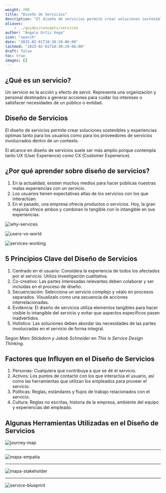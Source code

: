 ```yaml
---
weight: 700
title: "Diseño de Servicios"
description: "El diseño de servicios permite crear soluciones sostenibles y experiencias óptimas tanto para los usuarios como para los proveedores de servicios involucrados dentro de un contexto."
aliases:
    - ../guides/concepts/services
author: "Angelo Ortiz Vega"
icon: "search"
date: "2025-02-01T18:38:29-06:00"
lastmod: "2025-02-01T18:38:29-06:00"
draft: false
toc: true
images: []
---
```


## ¿Qué es un servicio?

Un servicio es la acción y efecto de servir. Representa una organización y personal destinados a generar acciones para cuidar los intereses o satisfacer necesidades de un público o entidad.

## Diseño de Servicios

El diseño de servicios permite crear soluciones sostenibles y experiencias óptimas tanto para los usuarios como para los proveedores de servicios involucrados dentro de un contexto.

El alcance en diseño de servicios suele ser más amplio porque contempla tanto UX (User Experience) como CX (Customer Experience).

## ¿Por qué aprender sobre diseño de servicios?

1. En la actualidad, existen muchos medios para hacer públicas nuestras malas experiencias con un servicio.
2. Los usuarios tienen expectativas altas de los servicios con los que interactúan.
3. En el pasado, una empresa ofrecía productos o servicios. Hoy, la gran mayoría ofrece ambos y combinan lo tangible con lo intangible en sus experiencias.

![why-services](https://res.cloudinary.com/dek4evg4t/image/upload/v1738686711/ux-arc/why-services.png)

![users-vs-world](https://res.cloudinary.com/dek4evg4t/image/upload/v1738686710/ux-arc/users-vs-world.png)

![services-working](https://res.cloudinary.com/dek4evg4t/image/upload/v1738686709/ux-arc/services-working.png)

## 5 Principios Clave del Diseño de Servicios

1. Centrado en el usuario: Considera la experiencia de todos los afectados por el servicio. Utiliza investigación cualitativa.
2. Co-creativo: Las partes interesadas relevantes deben colaborar y ser incluidas en el proceso de diseño.
3. Secuenciación: Selecciona un servicio complejo y véalo en procesos separados. Visualízalo como una secuencia de acciones interrelacionadas.
4. Evidencia: El diseño de servicios utiliza elementos tangibles para hacer visible lo intangible del servicio y evitar que aspectos específicos pasen inadvertidos.
5. Holístico: Las soluciones deben abordar las necesidades de las partes involucradas en el servicio de forma integral.

Según *Marc Stickdorn y Jakob Schneider* en *This is Service Design Thinking*.

## Factores que Influyen en el Diseño de Servicios

1. Personas: Cualquiera que contribuya a que se dé el servicio.
2. Activos: Los puntos de contacto con los que interactúa el usuario, así como las herramientas que utilizan los empleados para proveer el servicio.
3. Políticas: Reglas, estándares y flujos de trabajo relacionados con el servicio.
4. Cultura: Reglas no escritas, historia de la empresa, ambiente del equipo y experiencias del empleado.

## Algunas Herramientas Utilizadas en el Diseño de Servicios

![journey-map](https://res.cloudinary.com/dek4evg4t/image/upload/v1738686707/ux-arc/service-journey-map.png)

---

![mapa-empatia](https://res.cloudinary.com/dek4evg4t/image/upload/v1738686706/ux-arc/service-mapa-empatiaa.png)

---

![mapa-stakeholder](https://res.cloudinary.com/dek4evg4t/image/upload/v1738686705/ux-arc/service-mapa-stakeholder.png)

---


![service-blueprint](https://res.cloudinary.com/dek4evg4t/image/upload/v1738686704/ux-arc/service-blueprint.png)
